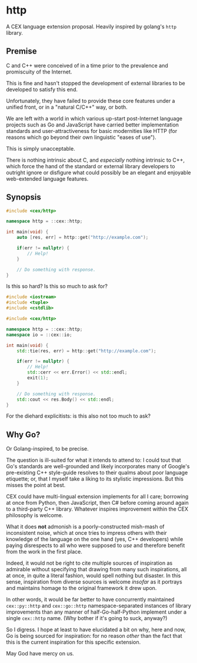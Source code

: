 # http
A CEX language extension proposal. Heavily inspired by golang's `http` library.

## Premise
C and C++ were conceived of in a time prior to the prevalence and promiscuity of the Internet.

This is fine and hasn't stopped the development of external libraries to be developed to satisfy this end. 

Unfortunately, they have failed to provide these core features under a unified front, or in a "natural C/C++" way, or both.

We are left with a world in which various up-start post-Internet language projects such as Go and JavaScript have carried better implementation standards and user-attractiveness for basic modernities like HTTP (for reasons which go beyond their own linguistic "eases of use").

This is simply unacceptable.

There is nothing intrinsic about C, and *especially* nothing intrinsic to C++, which force the hand of the standard or external library developers to outright ignore or disfigure what could possibly be an elegant and enjoyable web-extended language features.

## Synopsis
```cpp
#include <cex/http>

namespace http = ::cex::http;

int main(void) {
    auto [res, err] = http::get("http://example.com");

    if(err != nullptr) {
        // Help!
    }

    // Do something with response.
}
```

Is this so hard? Is this so much to ask for?

```cpp
#include <iostream>
#include <tuple>
#include <cstdlib>

#include <cex/http>

namespace http = ::cex::http;
namespace io = ::cex::io;

int main(void) {
    std::tie(res, err) = http::get("http://example.com");

    if(err != nullptr) {
        // Help!
        std::cerr << err.Error() << std::endl;
        exit(1);
    }

    // Do something with response.
    std::cout << res.Body() << std::endl;
}
```

For the diehard explicitists: is this also not too much to ask?

## Why Go?
Or Golang-inspired, to be precise.

The question is ill-suited for what it intends to attend to: I could tout that Go's standards are well-grounded and likely incorporates many of Google's pre-existing C++ style-guide resolves to their qualms about poor language etiquette; or, that I myself take a liking to its stylistic impressions. But this misses the point at best.

CEX could have multi-lingual extension implements for all I care; borrowing at once from Python, then JavaScript, then C# before coming around again to a third-party C++ library. Whatever inspires improvement within the CEX philosophy is welcome.

What it does **not** admonish is a poorly-constructed mish-mash of inconsistent noise, which at once tries to impress others with their knowledge of the language on the one hand (yes, C++ developers) while paying disrespects to all who were supposed to *use* and therefore benefit from the work in the first place.

Indeed, it would not be right to cite multiple sources of inspiration as admirable without specifying that drawing from many such inspirations, all at once, in quite a literal fashion, would spell nothing but disaster. In this sense, inspiration from diverse sources is welcome *insofar* as it portrays and maintains homage to the original framework it drew upon.

In other words, it would be far better to have concurrently maintained `cex::py::http` and `cex::go::http` namespace-separated instances of library improvements than any manner of half-Go-half-Python implement under a single `cex::http` name. (Why bother if it's going to suck, anyway?)

So I digress. I hope at least to have elucidated a bit on why, here and now, Go is being sourced for inspiration: for no reason *other* than the fact that this is the current inspiration for this specific extension. 

May God have mercy on us.
